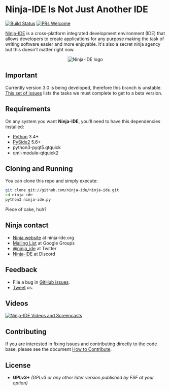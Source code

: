 # Ninja-IDE Is Not Just Another IDE
[![Build Status](https://travis-ci.org/ninja-ide/ninja-ide.svg?branch=master)](https://travis-ci.org/ninja-ide/ninja-ide)
[![PRs Welcome](https://img.shields.io/badge/PRs-welcome-brightgreen.svg?style=flat)](http://makeapullrequest.com)

 [Ninja-IDE](http://ninja-ide.org) is a cross-platform integrated development environment (IDE) that allows developers to create applications for any purpose making the task of writing software easier and more enjoyable. It's also a secret ninja agency but this doesn't matter right now.

<p align="center">
  <img alt="Ninja-IDE logo" src="http://ninjaide.webfactional.com/static/common/img/ninja-big.png">
</p>


## Important
Currently version 3.0 is being developed, therefore this branch is unstable. [This set of issues](https://github.com/ninja-ide/ninja-ide/issues?q=is%3Aopen+is%3Aissue+milestone%3A%22Version+3.0+-+Beta%22) lists the tasks we must complete to get to a beta version.

## Requirements
On any system you want **Ninja-IDE**, you'll need to have this dependencies installed:

- [Python](https://python.org "Python Homepage") 3.4+
- [PySide2](https://riverbankcomputing.com/software/pyqt/intro) 5.6+
- python3-pyqt5.qtquick
- qml-module-qtquick2

## Cloning and Running
You can clone this repo and simply execute:

```bash
git clone git://github.com/ninja-ide/ninja-ide.git
cd ninja-ide
python3 ninja-ide.py
```

Piece of cake, huh?

## Ninja contact
-   [Ninja website](http://ninja-ide.org "http://ninja-ide.org") at ninja-ide.org
-   [Mailing List](http://groups.google.com/group/ninja-ide/topics "Ninja Google Groups") at Google Groups
-   [@ninja\_ide](https://twitter.com/ninja_ide "@ninja_ide") at Twitter
-   [Ninja-IDE](https://discord.gg/4s4SxCa) at Discord

## Feedback
- File a bug in [GitHub issues](https://github.com/ninja-ide/ninja-ide/issues).
- [Tweet](https://twitter/ninja_ide) us.

## Videos
[![Ninja-IDE Videos and Screencasts](http://img.youtube.com/vi/xShpNY5w-64/0.jpg)](https://www.youtube.com/channel/UCPopm5397ozfsS8FOSSOWGQ "Ninja-IDE Videos and Screencasts")

## Contributing
If you are interested in fixing issues and contributing directly to the code base, please see the document [How to Contribute](https://github.com/ninja-ide/ninja-ide/wiki/How-to-Contribute).

## License
-   **GPLv3+** *(GPLv3 or any other later version published by FSF at your option)*
